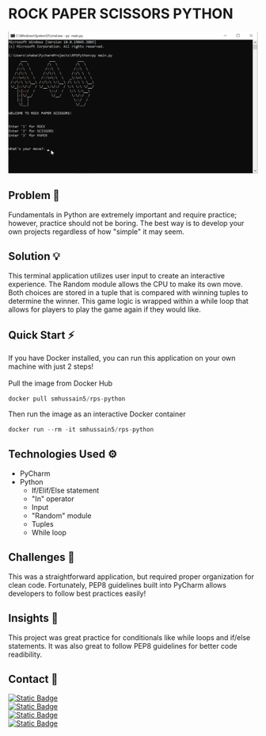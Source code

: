# ROCK PAPER SCISSORS PYTHON

![RPS Python GIF Demonstration](https://github.com/smhussain5/RPS-Python/blob/main/RPS_PYTHON.gif?raw=true)

## Problem 🤔

Fundamentals in Python are extremely important and require practice; however, practice should not be boring. The best way is to develop your own projects regardless of how "simple" it may seem.

## Solution 💡

This terminal application utilizes user input to create an interactive experience. The Random module allows the CPU to make its own move. Both choices are stored in a tuple that is compared with winning tuples to determine the winner. This game logic is wrapped within a while loop that allows for players to play the game again if they would like.

## Quick Start ⚡

If you have Docker installed, you can run this application on your own machine with just 2 steps!
<br>
<br>
Pull the image from Docker Hub
```python
docker pull smhussain5/rps-python
```
Then run the image as an interactive Docker container
```python
docker run --rm -it smhussain5/rps-python
```
## Technologies Used ⚙

- PyCharm 
- Python
  - If/Elif/Else statement
  - "In" operator
  - Input
  - "Random" module
  - Tuples
  - While loop

## Challenges 💢

This was a straightforward application, but required proper organization for clean code. Fortunately, PEP8 guidelines built into PyCharm allows developers to follow best practices easily!

## Insights 💭

This project was great practice for conditionals like while loops and if/else statements. It was also great to follow PEP8 guidelines for better code readibility.

## Contact 📲

[![Static Badge](https://img.shields.io/badge/Send%20me%20an%20email-212121?style=flat-square&logo=gmail&logoColor=EA4335)](mailto:shababhussain525@gmail.com?)<br>
[![Static Badge](https://img.shields.io/badge/Connect_with_me_on_LinkedIn-212121?style=flat-square&logo=linkedin&logoColor=0A66C2)](https://www.linkedin.com/in/shabab-h)<br>
[![Static Badge](https://img.shields.io/badge/Follow_me_on_Twitter-212121?style=flat-square&logo=twitter&logoColor=1D9BF0)](https://twitter.com/shussain_5)<br>
[![Static Badge](https://img.shields.io/badge/Follow_me_on_GitHub-212121?style=flat-square&logo=github&logoColor=FAFAFA)](https://github.com/smhussain5)<br>
